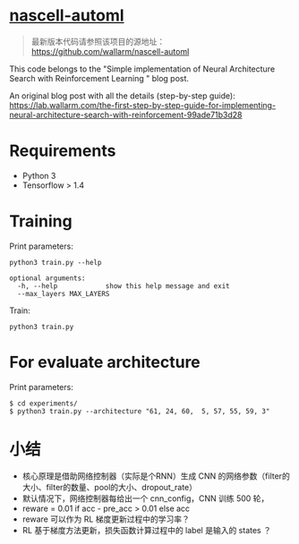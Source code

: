 # [nascell-automl](https://github.com/wallarm/nascell-automl)

> 最新版本代码请参照该项目的源地址：https://github.com/wallarm/nascell-automl

This code belongs to the "Simple implementation of Neural Architecture Search with Reinforcement Learning
" blog post.

An original blog post with all the details (step-by-step guide):
https://lab.wallarm.com/the-first-step-by-step-guide-for-implementing-neural-architecture-search-with-reinforcement-99ade71b3d28

# Requirements
- Python 3
- Tensorflow > 1.4

# Training
Print parameters:
```
python3 train.py --help
```
```
optional arguments:
  -h, --help            show this help message and exit
  --max_layers MAX_LAYERS
```
Train:
```
python3 train.py
```

# For evaluate architecture
Print parameters:
```
$ cd experiments/
$ python3 train.py --architecture "61, 24, 60,  5, 57, 55, 59, 3"
```

# 小结
* 核心原理是借助网络控制器（实际是个RNN）生成 CNN 的网络参数（filter的大小、filter的数量、pool的大小、dropout_rate）
* 默认情况下，网络控制器每给出一个 cnn_config，CNN 训练 500 轮，
* reware = 0.01 if acc - pre_acc > 0.01 else acc
* reware 可以作为 RL 梯度更新过程中的学习率？
* RL 基于梯度方法更新，损失函数计算过程中的 label 是输入的 states ？